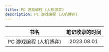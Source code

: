 ```yaml
---
title: PC 游戏编程 (人机博弈)
description: PC 游戏编程 (人机博弈)
---
```


|          书名          | 笔记收录的时间 |
| :--------------------: | :------------: |
| PC 游戏编程 (人机博弈) |   2023.08.01   |
